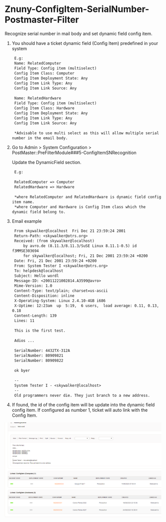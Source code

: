 # Znuny-ConfigItem-SerialNumber-Postmaster-Filter
 Recognize serial number in mail body and set dynamic field config item.

1. You should have a ticket dynamic field (Config Item) predefined in your system

		E.g: 
		Name: RelatedComputer
		Field Type: Config item (multiselect)
		Config Item Class: Computer
		Config Item Deployment State: Any
		Config Item Link Type: Any
		Config Item Link Source: Any
		
		Name: RelatedHardware
		Field Type: Config item (multiselect)
		Config Item Class: Hardware
		Config Item Deployment State: Any
		Config Item Link Type: Any
		Config Item Link Source: Any
	
		*Advisable to use multi select as this will allow multiple serial number in the email body.
	
	
2. Go to Admin > System Configuration > PostMaster::PreFilterModule###5-ConfigItemSNRecognition

	Update the DynamicField section.
	
		E.g:
		
		RelatedComputer => Computer
		RelatedHardware => Hardware
		
		*where RelatedComputer and RelatedHardware is dynamic field config item name.
		*where Computer and Hardware is Config Item class which the dynamic field belong to.
		
		
3. Email example

		From skywalker@localhost  Fri Dec 21 23:59:24 2001
		Return-Path: <skywalker@otrs.org>
		Received: (from skywalker@localhost)
			by avro.de (8.11.3/8.11.3/SuSE Linux 8.11.1-0.5) id f3MMSE303694
			for skywalker@localhost; Fri, 21 Dec 2001 23:59:24 +0200
		Date: Fri, 21 Dec 2001 23:59:24 +0200
		From: System Tester I <skywalker@otrs.org>
		To: helpdesk@localhost
		Subject: Hello wordl
		Message-ID: <20011221002814.A3599@avro>
		Mime-Version: 1.0
		Content-Type: text/plain; charset=us-ascii
		Content-Disposition: inline
		X-Operating-System: Linux 2.4.10-4GB i686
		X-Uptime: 12:23am  up  5:19,  6 users,  load average: 0.11, 0.13, 0.18
		Content-Length: 139
		Lines: 11
		
		This is the first test.
		
		Adios ... 
		
		SerialNumber: 4432TX-312A
		SerialNumber: 80909821
		SerialNumber: 80909822
		
		ok byer
		
		--
		System Tester I - <skywalker@localhost>
		--
		Old programmers never die. They just branch to a new address.


4. If found, the id of the config item will be update into the dynamic field config item. 
   If configured as number 1, ticket will auto link with the Config Item.
   

![ticket-zoom](ticket-zoom.png)
